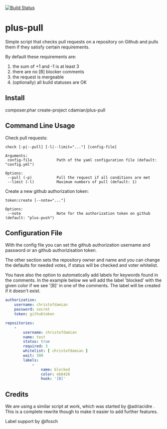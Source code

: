 [![Build Status](https://travis-ci.org/christofdamian/plus-pull.svg?branch=master)](https://travis-ci.org/christofdamian/plus-pull)

plus-pull
=========
Simple script that checks pull requests on a repository on Github and pulls
them if they satisfy certain requirements.

By default these requirements are:

1. the sum of +1 and -1 is at least 3
2. there are no [B] blocker comments
3. the request is mergeable
4. (optionally) all build statuses are OK

Install
-------
composer.phar create-project cdamian/plus-pull

Command Line Usage
------------------

Check pull requests:

    check [-p|--pull] [-l|--limit="..."] [config-file]

    Arguments:
     config-file           Path of the yaml configuration file (default: "config.yml")

    Options:
     --pull (-p)           Pull the request if all conditions are met
     --limit (-l)          Maximum numbers of pull (default: 1)

Create a new github authorization token:

    token:create [--note="..."]

    Options:
     --note                Note for the authorization token on github (default: "plus-push")


Configuration File
------------------

With the config file you can set the github authorization username and
password or an github authorizisation token.

The other section sets the repository owner and name and you can change
the defaults for needed votes, if status will be checked and voter
whitelist.

You have also the option to automatically add labels for keywords found
in the comments. In the example below we will add the label 'blocked'
with the given color if we see '[B]' in one of the comments. The label
will be created if it doesn't exist.

```yaml
authorization:
    username: christofdamian
    password: secret
    token: githubtoken

repositories:
    -
        username: christofdamian
        name: test
        status: true
        required: 3
        whitelist: [ christofdamian ]
        wait: 300
        labels:
            -
                name: blocked
                color: eb6420
                hook: '[B]'
```

Credits
-------
We are using a similar script at work, which was started by @adriacidre .
This is a complete rewrite though to make it easier to add further features.

Label support by @ifosch
